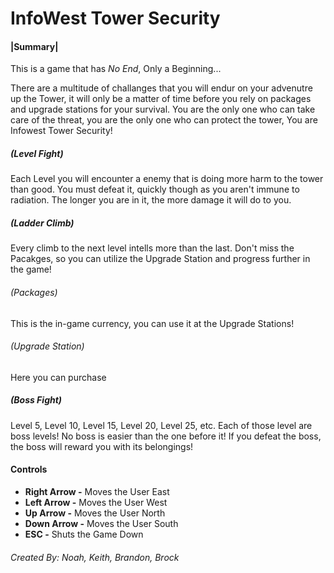 # InfoWest Tower Security
#### |Summary|
This is a game that has *No End*, Only a Beginning...

There are a multitude of challanges that you will endur on your advenutre up the Tower, it will only be a matter of time before you rely on packages and upgrade stations for your survival. You are the only one who can take care of the threat, you are the only one who can protect the tower, You are Infowest Tower Security!

##### (Level Fight)
Each Level you will encounter a enemy that is doing more harm to the tower than good. You must defeat it, quickly though as you aren't immune to radiation. The longer you are in it, the more damage it will do to you. 

##### (Ladder Climb)
Every climb to the next level intells more than the last. Don't miss the Pacakges, so you can utilize the Upgrade Station and progress further in the game!
  ###### *(Packages)*
  This is the in-game currency, you can use it at the Upgrade Stations!
  ###### *(Upgrade Station)*
  Here you can purchase

##### (Boss Fight)
Level 5, Level 10, Level 15, Level 20, Level 25, etc. Each of those level are boss levels! No boss is easier than the one before it! If you defeat the boss, the boss will reward you with its belongings! 

#### Controls
* **Right Arrow -** Moves the User East
* **Left Arrow -** Moves the User West
* **Up Arrow -** Moves the User North
* **Down Arrow -** Moves the User South
* **ESC -** Shuts the Game Down




###### Created By: Noah, Keith, Brandon, Brock

